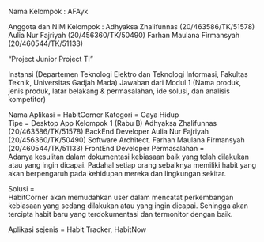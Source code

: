 Nama Kelompok : AFAyk

Anggota dan NIM Kelompok : 
Adhyaksa Zhalifunnas 	(20/463586/TK/51578) 
Aulia Nur Fajriyah 		(20/456360/TK/50490) 
Farhan Maulana Firmansyah 	(20/460544/TK/51133) 

“Project Junior Project TI” 

Instansi (Departemen Teknologi Elektro dan Teknologi Informasi, Fakultas Teknik, Universitas Gadjah Mada) 
Jawaban dari Modul 1 (Nama produk, jenis produk, latar belakang & permasalahan, ide solusi, dan analisis kompetitor) 

Nama Aplikasi = HabitCorner 
Kategori = Gaya Hidup  
Tipe = Desktop App 
Kelompok 1 (Rabu B) 
Adhyaksa Zhalifunnas 	(20/463586/TK/51578) 	  BackEnd Developer
Aulia Nur Fajriyah 	(20/456360/TK/50490)	  Software Architect.
Farhan Maulana Firmansyah 	(20/460544/TK/51133) FrontEnd Developer
Permasalahan =  
Adanya kesulitan dalam dokumentasi kebiasaan baik yang telah dilakukan atau yang ingin dicapai. Padahal setiap orang sebaiknya memiliki habit yang akan berpengaruh pada kehidupan mereka dan lingkungan sekitar. 
 
Solusi =  
HabitCorner akan memudahkan user dalam mencatat perkembangan kebiasaan yang sedang dilakukan atau yang ingin dicapai. Sehingga akan tercipta habit baru yang terdokumentasi dan termonitor dengan baik. 
 
Aplikasi sejenis = Habit Tracker, HabitNow 

